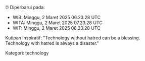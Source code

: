 ⏰ Diperbarui pada:
- WIB: Minggu, 2 Maret 2025 06.23.28 UTC
- WITA: Minggu, 2 Maret 2025 07.23.28 UTC
- WIT: Minggu, 2 Maret 2025 08.23.28 UTC

Kutipan Inspiratif:
"Technology without hatred can be a blessing. Technology with hatred is always a disaster."


Kategori: technology

